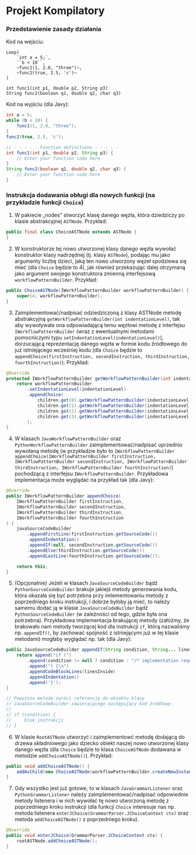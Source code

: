 # Projekt Kompilatory
### Przedstawienie zasady działania
Kod na wejściu:
```text
Loop(
    `int a = 5;`,
    ``b < 10``,
    ~func1(1, 2.0, "three")~,
    ~func2(true, 2.5, 'c')~
)

int func1(int p1, double p2, String p3)
String func2(boolean q1, double q2, char q3)
```

Kod na wyjściu (dla Javy):
```java
int a = 5;
while (b < 10) {
	func1(1, 2.0, "three");
}
func2(true, 2.5, 'c');

// - - - - - Function definitions - - - - -
int func1(int p1, double p2, String p3) {
	// Enter your function code here
}
String func2(boolean q1, double q2, char q3) {
	// Enter your function code here
}
```

### Instrukcja dodawania obługi dla nowych funkcji (na przykładzie funkcji `Choice`)
1. W pakiecie „nodes” stworzyć klasę danego węzła, która dziedziczy po klasie abstrakcyjnej `ASTNode`. Przykład:
```Java
public final class ChoiceASTNode extends ASTNode {
}
```
2. W konstruktorze tej nowo utworzonej klasy danego węzła wywołać konstruktor klasy nadrzędnej (tj. klasy `ASTNode`), podając mu jako argumenty liczbę dzieci, jaką ten nowo utworzony węzeł spodziewa się mieć (dla `Choice` będzie to 4), jak również przekazując dalej otrzymaną jako argument swojego konstruktora zmienną interfejsową `workflowPatternBuilder`. Przykład:
```java
public ChoiceASTNode(IWorkflowPatternBuilder workflowPatternBuilder) {
    super(4, workflowPatternBuilder);
}
```
3. Zaimplementować/nadpisać odziedziczoną z klasy ASTNode metodę abstrakcyjną `getWorkflowPatternBuilder(int indentationLevel)`, tak aby wywoływała ona odpowiadającą temu węzłowi metodę z interfejsu `IWorkflowPatternBuilder` (wraz z ewentualnymi metodami pomocniczymi typu `setIndentationLevel(indentationLevel)`), dorzucającą reprezentację danego węzła w formie kodu źródłowego do już istniejącego wcześniej kodu (dla `Choice` będzie to `appendChoice(firstInstruction, secondInstruction, thirdInstruction, fourthInstruction)`). Przykład:
```java
@Override
protected IWorkflowPatternBuilder getWorkflowPatternBuilder(int indentationLevel) {
    return workflowPatternBuilder
        .setIndentationLevel(indentationLevel)
        .appendChoice(
            children.get(0).getWorkflowPatternBuilder(indentationLevel + 1),
            children.get(1).getWorkflowPatternBuilder(indentationLevel + 1),
            children.get(2).getWorkflowPatternBuilder(indentationLevel + 1),
            children.get(3).getWorkflowPatternBuilder(indentationLevel + 1)
        );
}
```

4. W klasach `JavaWorkflowPatternBuilder` oraz `PythonWorkflowPatternBuilder` zaimplementować/nadpisać uprzednio wywołaną metodę (w przykładzie było to `IWorkflowPatternBuilder appendChoice(IWorkflowPatternBuilder firstInstruction, IWorkflowPatternBuilder secondInstruction, IWorkflowPatternBuilder thirdInstruction, IWorkflowPatternBuilder fourthInstruction)`) pochodzącą z interfejsu `IWorkflowPatternBuilder`. Przykładowa implementacja może wyglądać na przykład tak (dla Javy):
```java
@Override
public IWorkflowPatternBuilder appendChoice(
    IWorkflowPatternBuilder firstInstruction,
    IWorkflowPatternBuilder secondInstruction,
    IWorkflowPatternBuilder thirdInstruction,
    IWorkflowPatternBuilder fourthInstruction
) {
    javaSourceCodeBuilder
        .appendFirstLine(firstInstruction.getSourceCode())
        .appendIndentation()
        .appendIf(null, secondInstruction.getSourceCode())
        .appendElse(thirdInstruction.getSourceCode())
        .appendLastLine(fourthInstruction.getSourceCode());

    return this;
}
```

5. (Opcjonalnie) Jeżeli w klasach `JavaSourceCodeBuilder` bądź `PythonSourceCodeBuilder` brakuje jakiejś metody generowania kodu, która okazała się być potrzebna przy imlementowaniu metody z poprzedniego kroku instrukcji, i dobrze byłoby ją mieć, to należy samemu dodać ją w klasie `JavaSourceCodeBuilder` bądź `PythonSourceCodeBuilder` (w zależności od tego, gdzie była ona potrzebna). Przykładowa implementacja brakującej metody (załóżmy, że brakowało nam metody tworzącej kod dla instrukcji `if`, którą nazwaliśmy np. `appendIf()`, by zachować spójność z istniejącymi już w tej klasie metodami) mogłaby wyglądać np. tak (dla Javy):
```java
public JavaSourceCodeBuilder appendIf(String condition, String... linesInside) {
    return append("if (")
        .append(condition != null ? condition : "/* implementation required */")
        .append(") {\n")
        .appendCodeBlockLines(linesInside)
        .appendIndentation()
        .append('}');
}

// Powyższa metoda zwróci referencję do obiektu klasy
// JavaSourceCodeBuilder zawierającego następujący kod źródłowy:
//
// if (condition) {
//     blok_instrukcji
// }
```

6. W klasie `RootASTNode` utworzyć i zaimplementowć metodę dodającą do drzewa składniowego jako dziecko obiekt naszej nowo utworzonej klasy danego węzła (dla `Choice` będzie to klasa `ChoiceASTNode` dodawana w metodzie `addChoiceASTNode()`). Przykład:
```java
public void addChoiceASTNode() {
    addAsChild(new ChoiceASTNode(workflowPatternBuilder.createNewInstance()));
}
```

7. Gdy wszystko jest już gotowe, to w klasach `JavaGrammarListener` oraz `PythonGrammarListener` należy zaimplementować/nadpisać odpowiednie metody listenera i w nich wywołać tę nowo utworzoną metodę z poprzedniego kroku instrukcji (dla funkcji `Choice` interesuje nas np. metoda listenera `enterJChoice(GrammarParser.JChoiceContext ctx)` oraz metoda `addChoiceASTNode()` z poprzedniego kroku).
```java
@Override
public void enterJChoice(GrammarParser.JChoiceContext ctx) {
    rootASTNode.addChoiceASTNode();
}
```
